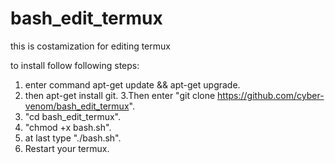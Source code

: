 # bash_edit_termux
this is costamization for editing termux

to install follow following steps:

1. enter command apt-get update && apt-get upgrade.
2. then apt-get install git.
3.Then enter "git clone https://github.com/cyber-venom/bash_edit_termux".
4. "cd bash_edit_termux".
5. "chmod +x bash.sh".
7. at last type "./bash.sh".
8. Restart your termux.
